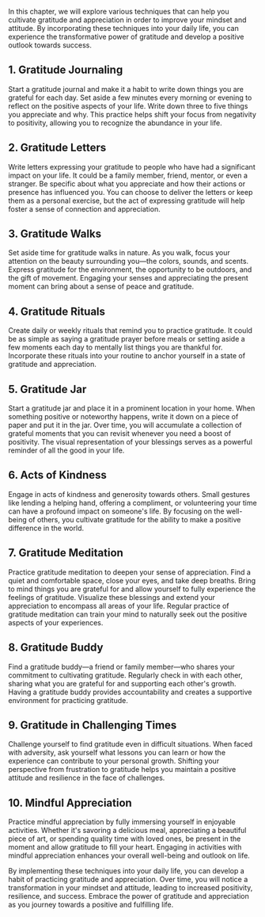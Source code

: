 
In this chapter, we will explore various techniques that can help you cultivate gratitude and appreciation in order to improve your mindset and attitude. By incorporating these techniques into your daily life, you can experience the transformative power of gratitude and develop a positive outlook towards success.

## 1\. Gratitude Journaling

Start a gratitude journal and make it a habit to write down things you are grateful for each day. Set aside a few minutes every morning or evening to reflect on the positive aspects of your life. Write down three to five things you appreciate and why. This practice helps shift your focus from negativity to positivity, allowing you to recognize the abundance in your life.

## 2\. Gratitude Letters

Write letters expressing your gratitude to people who have had a significant impact on your life. It could be a family member, friend, mentor, or even a stranger. Be specific about what you appreciate and how their actions or presence has influenced you. You can choose to deliver the letters or keep them as a personal exercise, but the act of expressing gratitude will help foster a sense of connection and appreciation.

## 3\. Gratitude Walks

Set aside time for gratitude walks in nature. As you walk, focus your attention on the beauty surrounding you—the colors, sounds, and scents. Express gratitude for the environment, the opportunity to be outdoors, and the gift of movement. Engaging your senses and appreciating the present moment can bring about a sense of peace and gratitude.

## 4\. Gratitude Rituals

Create daily or weekly rituals that remind you to practice gratitude. It could be as simple as saying a gratitude prayer before meals or setting aside a few moments each day to mentally list things you are thankful for. Incorporate these rituals into your routine to anchor yourself in a state of gratitude and appreciation.

## 5\. Gratitude Jar

Start a gratitude jar and place it in a prominent location in your home. When something positive or noteworthy happens, write it down on a piece of paper and put it in the jar. Over time, you will accumulate a collection of grateful moments that you can revisit whenever you need a boost of positivity. The visual representation of your blessings serves as a powerful reminder of all the good in your life.

## 6\. Acts of Kindness

Engage in acts of kindness and generosity towards others. Small gestures like lending a helping hand, offering a compliment, or volunteering your time can have a profound impact on someone's life. By focusing on the well-being of others, you cultivate gratitude for the ability to make a positive difference in the world.

## 7\. Gratitude Meditation

Practice gratitude meditation to deepen your sense of appreciation. Find a quiet and comfortable space, close your eyes, and take deep breaths. Bring to mind things you are grateful for and allow yourself to fully experience the feelings of gratitude. Visualize these blessings and extend your appreciation to encompass all areas of your life. Regular practice of gratitude meditation can train your mind to naturally seek out the positive aspects of your experiences.

## 8\. Gratitude Buddy

Find a gratitude buddy—a friend or family member—who shares your commitment to cultivating gratitude. Regularly check in with each other, sharing what you are grateful for and supporting each other's growth. Having a gratitude buddy provides accountability and creates a supportive environment for practicing gratitude.

## 9\. Gratitude in Challenging Times

Challenge yourself to find gratitude even in difficult situations. When faced with adversity, ask yourself what lessons you can learn or how the experience can contribute to your personal growth. Shifting your perspective from frustration to gratitude helps you maintain a positive attitude and resilience in the face of challenges.

## 10\. Mindful Appreciation

Practice mindful appreciation by fully immersing yourself in enjoyable activities. Whether it's savoring a delicious meal, appreciating a beautiful piece of art, or spending quality time with loved ones, be present in the moment and allow gratitude to fill your heart. Engaging in activities with mindful appreciation enhances your overall well-being and outlook on life.

By implementing these techniques into your daily life, you can develop a habit of practicing gratitude and appreciation. Over time, you will notice a transformation in your mindset and attitude, leading to increased positivity, resilience, and success. Embrace the power of gratitude and appreciation as you journey towards a positive and fulfilling life.
